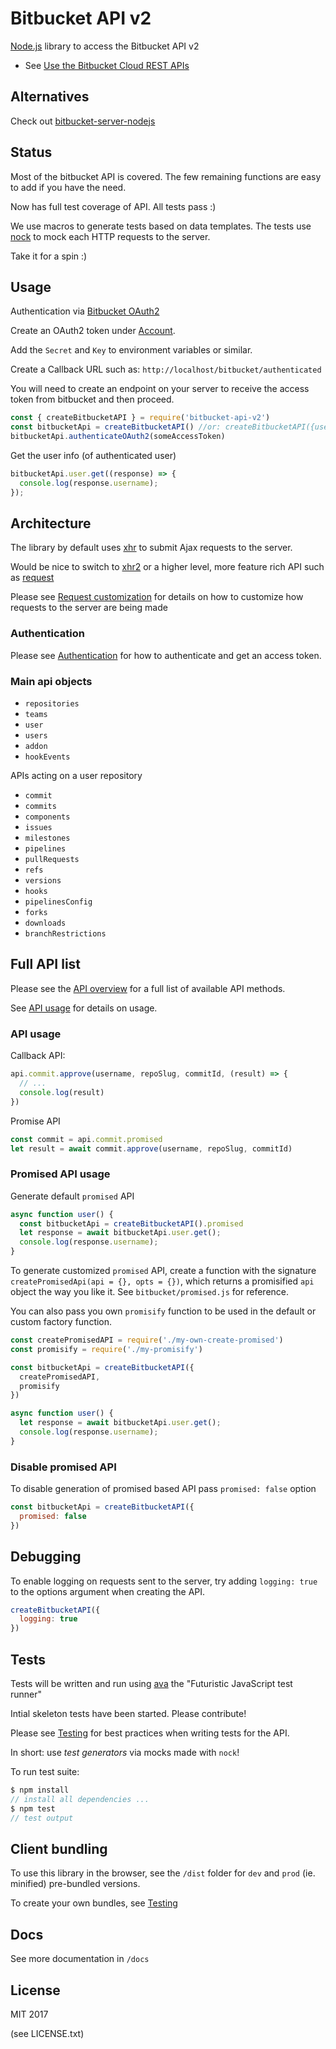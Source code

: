 # Bitbucket API v2

[Node.js](nodejs.org) library to access the Bitbucket API v2

- See [Use the Bitbucket Cloud REST APIs](https://confluence.atlassian.com/bitbucket/use-the-bitbucket-cloud-rest-apis-222724129.html)

## Alternatives

Check out [bitbucket-server-nodejs](https://github.com/sternba/bitbucket-server-nodejs)

## Status

Most of the bitbucket API is covered. The few remaining functions are easy to add if you have the need.

Now has full test coverage of API. All tests pass :)

We use macros to generate tests based on data templates.
The tests use [nock](https://www.npmjs.com/package/nock) to mock each HTTP requests to the server.

Take it for a spin :)

## Usage

Authentication via [Bitbucket OAuth2](https://developer.atlassian.com/bitbucket/api/2/reference/meta/authentication)

Create an OAuth2 token under [Account](https://bitbucket.org/account).

Add the `Secret` and `Key` to environment variables or similar.

Create a Callback URL such as: `http://localhost/bitbucket/authenticated`

You will need to create an endpoint on your server to receive the access token from bitbucket and then proceed.

```js
const { createBitbucketAPI } = require('bitbucket-api-v2')
const bitbucketApi = createBitbucketAPI() //or: createBitbucketAPI({useXhr: true})
bitbucketApi.authenticateOAuth2(someAccessToken)
```

Get the user info (of authenticated user)

```js
bitbucketApi.user.get((response) => {
  console.log(response.username);
});
```

## Architecture

The library by default uses [xhr](https://www.npmjs.com/package/xhr) to submit Ajax requests to the server.

Would be nice to switch to [xhr2](https://www.npmjs.com/package/xhr2) or a higher level, more feature rich API such as [request](https://www.npmjs.com/package/request)

Please see [Request customization](https://github.com/kristianmandrup/bitbucket-api-v2/blob/master/docs/Request-customization.md) for details on how to customize how requests to the server are being made

### Authentication

Please see [Authentication](https://github.com/kristianmandrup/bitbucket-api-v2/blob/master/docs/Authentication.md) for how to authenticate and get an access token.

### Main api objects

- `repositories`
- `teams`
- `user`
- `users`
- `addon`
- `hookEvents`

APIs acting on a user repository

- `commit`
- `commits`
- `components`
- `issues`
- `milestones`
- `pipelines`
- `pullRequests`
- `refs`
- `versions`
- `hooks`
- `pipelinesConfig`
- `forks`
- `downloads`
- `branchRestrictions`

## Full API list

Please see the [API overview](https://github.com/kristianmandrup/bitbucket-api-v2/blob/master/docs/Api.md) for a full list of available API methods.

See [API usage](https://github.com/kristianmandrup/bitbucket-api-v2/blob/master/docs/Api-usage.md) for details on usage.

### API usage

Callback API:

```js
api.commit.approve(username, repoSlug, commitId, (result) => {
  // ...
  console.log(result)
})
```

Promise API

```js
const commit = api.commit.promised
let result = await commit.approve(username, repoSlug, commitId)
```

### Promised API usage

Generate default `promised` API

```js
async function user() {
  const bitbucketApi = createBitbucketAPI().promised
  let response = await bitbucketApi.user.get();
  console.log(response.username);
}
```

To generate customized `promised` API, create a function with the signature `createPromisedApi(api = {}, opts = {})`, which returns a promisified `api` object the way you like it. See `bitbucket/promised.js` for reference.

You can also pass you own `promisify` function to be used in the default or custom factory function.

```js
const createPromisedAPI = require('./my-own-create-promised')
const promisify = require('./my-promisify')

const bitbucketApi = createBitbucketAPI({
  createPromisedAPI,
  promisify
})

async function user() {
  let response = await bitbucketApi.user.get();
  console.log(response.username);
}
```

### Disable promised API

To disable generation of promised based API pass `promised: false` option

```js
const bitbucketApi = createBitbucketAPI({
  promised: false
})
```

## Debugging

To enable logging on requests sent to the server, try adding `logging: true` to the options argument when creating the API.

```js
createBitbucketAPI({
  logging: true
})
```

## Tests

Tests will be written and run using [ava](https://github.com/avajs/ava) the "Futuristic JavaScript test runner"

Intial skeleton tests have been started. Please contribute!

Please see [Testing](https://github.com/kristianmandrup/bitbucket-api-v2/blob/master/docs/Testing.md) for best practices when writing tests for the API.

In short: use *test generators* via mocks made with `nock`!

To run test suite:

```js
$ npm install
// install all dependencies ...
$ npm test
// test output
```

## Client bundling

To use this library in the browser, see the `/dist` folder for `dev` and `prod` (ie. minified) pre-bundled versions.

To create your own bundles, see [Testing](https://github.com/kristianmandrup/bitbucket-api-v2/blob/master/docs/Client-bundling.md)

## Docs

See more documentation in `/docs`

## License

MIT 2017

(see LICENSE.txt)
